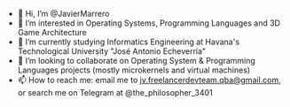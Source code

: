 - 👋 Hi, I’m @JavierMarrero
- 👀 I’m interested in Operating Systems, Programming Languages and 3D Game Architecture
- 🌱 I’m currently studying Informatics Engineering at Havana's Technological University "José Antonio Echeverría"
- 💞️ I’m looking to collaborate on Operating System & Programming Languages projects (mostly microkernels and virtual machines)
- 📫 How to reach me: email me to jv.freelancerdevteam.qba@gmail.com, or search me on Telegram at @the_philosopher_3401

<!---
JavierMarrero/JavierMarrero is a ✨ special ✨ repository because its `README.md` (this file) appears on your GitHub profile.
You can click the Preview link to take a look at your changes.
--->
